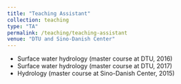 ```yaml
---
title: "Teaching Assistant"
collection: teaching
type: "TA"
permalink: /teaching/teaching-assistant
venue: "DTU and Sino-Danish Center"
---
```


* Surface water hydrology (master course at DTU, 2016)
* Surface water hydrology (master course at DTU, 2017)
* Hydrology (master course at Sino-Danish Center, 2015)
